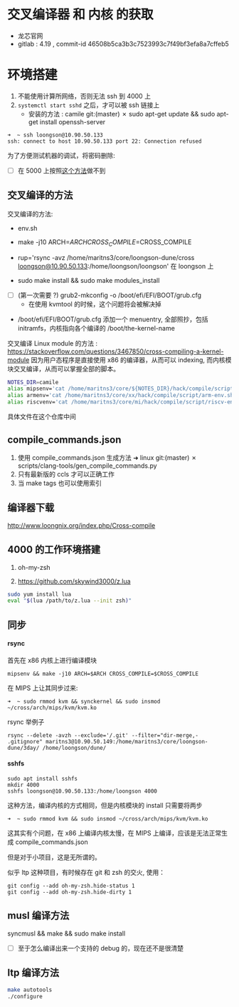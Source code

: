 # 交叉编译器 和 内核 的获取
- 龙芯官网
- gitlab : 4.19 , commit-id 46508b5ca3b3c7523993c7f49bf3efa8a7cffeb5 

# 环境搭建
1. 不能使用计算所网络，否则无法 ssh 到 4000 上
2. `systemctl start sshd` 之后，才可以被 ssh 链接上
   - 安装的方法 : camile git:(master) ✗ sudo apt-get update && sudo apt-get install openssh-server
```
➜  ~ ssh loongson@10.90.50.133
ssh: connect to host 10.90.50.133 port 22: Connection refused
```

为了方便测试机器的调试，将密码删除:
- [ ] 在 5000 上按照[这个方法](https://askubuntu.com/questions/281074/can-i-set-my-user-account-to-have-no-password)做不到

## 交叉编译的方法
交叉编译的方法:

- env.sh
- make -j10 ARCH=$ARCH CROSS_COMPILE=$CROSS_COMPILE
- rup='rsync -avz /home/maritns3/core/loongson-dune/cross loongson@10.90.50.133:/home/loongson/loongson' 在 loongson 上

- sudo make install && sudo make modules_install
- [ ]  (第一次需要 ?) grub2-mkconfig -o /boot/efi/EFI/BOOT/grub.cfg
    - 在使用 kvmtool 的时候，这个问题将会被解决掉
- /boot/efi/EFI/BOOT/grub.cfg 添加一个 menuentry, 全部照抄，包括 initramfs，内核指向各个编译的 /boot/the-kernel-name

交叉编译 Linux module 的方法 : https://stackoverflow.com/questions/3467850/cross-compiling-a-kernel-module
因为用户态程序是直接使用 x86 的编译器，从而可以 indexing, 而内核模块交叉编译，从而可以掌握全部的脚本。

```sh
NOTES_DIR=camile
alias mipsenv='cat /home/maritns3/core/${NOTES_DIR}/hack/compile/script/mips-env.sh && source /home/maritns3/core/${NOTES_DIR}/hack/compile/script/mips-env.sh'
alias armenv='cat /home/maritns3/core/xx/hack/compile/script/arm-env.sh && source /home/maritns3/core/xx/hack/compile/script/arm-env.sh'
alias riscvenv='cat /home/maritns3/core/mi/hack/compile/script/riscv-env.sh && source /home/maritns3/core/mi/hack/compile/script/riscv-env.sh'
```
具体文件在这个仓库中间


## compile_commands.json
1. 使用 compile_commands.json 生成方法
➜  linux git:(master) ✗ scripts/clang-tools/gen_compile_commands.py
2. 只有最新版的 ccls 才可以正确工作
3. 当 make tags 也可以使用索引

## 编译器下载
http://www.loongnix.org/index.php/Cross-compile


## 4000 的工作环境搭建
1. oh-my-zsh

2. https://github.com/skywind3000/z.lua
```sh
sudo yum install lua
eval "$(lua /path/to/z.lua --init zsh)"
```

## 同步

#### rsync
首先在 x86 内核上进行编译模块
```
mipsenv && make -j10 ARCH=$ARCH CROSS_COMPILE=$CROSS_COMPILE
```

在 MIPS 上让其同步过来:
```
➜  ~ sudo rmmod kvm && synckernel && sudo insmod ~/cross/arch/mips/kvm/kvm.ko
```

rsync 举例子
```
rsync --delete -avzh --exclude='/.git' --filter="dir-merge,- .gitignore" maritns3@10.90.50.149:/home/maritns3/core/loongson-dune/3day/ /home/loongson/dune/
```

#### sshfs
```
sudo apt install sshfs
mkdir 4000
sshfs loongson@10.90.50.133:/home/loongson 4000
```

这种方法，编译内核的方式相同，但是内核模块的 install 只需要将两步

```
➜  ~ sudo rmmod kvm && sudo insmod ~/cross/arch/mips/kvm/kvm.ko
```
这其实有个问题，在 x86 上编译内核太慢，在 MIPS 上编译，应该是无法正常生成 compile_commands.json

但是对于小项目，这是无所谓的。


似乎 ltp 这种项目，有时候存在 git 和 zsh 的交火, 使用：
```
git config --add oh-my-zsh.hide-status 1
git config --add oh-my-zsh.hide-dirty 1
```

## musl 编译方法
syncmusl && make && sudo make install

- [ ] 至于怎么编译出来一个支持的 debug 的，现在还不是很清楚

## ltp 编译方法
```sh
make autotools
./configure
```

